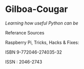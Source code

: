 # Gilboa-Cougar
_Learning how useful Python can be_

Referance Sources

Raspberry Pi, Tricks, Hacks & Fixes:

ISBN 9-772046-274035-32

ISSN : 2046-2743
